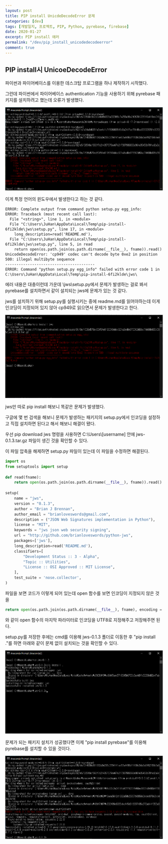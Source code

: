 ```yaml
---
layout: post
title: PIP install UnicdeDecodeError 문제
categories: [dev]
tags: [개발일지, 프로젝트, PIP, Python, pyrebase, firebase]
date: 2020-01-27
excerpt: PIP install 에러
permalink: "/dev/pip_install_unicodedecodeerror"
comment: true
---
```


## PIP install시 UnicoeDecodeError

파이썬과 파이어베이스를 이용한 데스크탑 프로그램을 하나 제작하기 시작했다.

그런데 파이썬에서 파이어베이스 authentication 기능을 사용하기 위해 pyrebase 패키지를 설치하려고 했는데 오류가 발생했다.

![UnicodeDecodeError](../../image/20200127/20200127-1.png)

이게 특정 언어의 윈도우에서 발생한다고 하는 것 같다.

~~~
ERROR: Complete output from command python setup.py egg_info:
ERROR: Traceback (most recent call last):
  File "<string>", line 1, in <module>
  File "C:\Users\JuHan\AppData\Local\Temp\pip-install-6fi2klde\jws\setup.py", line 17, in <module>
    long_description=read('README.md'),
  File "C:\Users\JuHan\AppData\Local\Temp\pip-install-6fi2klde\jws\setup.py", line 5, in read
    return open(os.path.join(os.path.dirname(__file__), fname)).read()
UnicodeDecodeError: 'cp949' codec can't decode byte 0xe2 in position 500: illegal multibyte sequence
----------------------------------------
ERROR: Command "python setup.py egg_info" failed with error code 1 in C:\Users\JuHan\AppData\Local\Temp\pip-install-6fi2klde\jws\
~~~

에러 내용은 대충이런데 가운데 \jws\setup.py에서 문제가 발생하는 걸로 봐서 pyrebase를 설치하면서 같이 설치되는 jws에 문제가 있는 것 같다.

jws를 설치하기 위해 setup.py를 실행시키는 중에 readme.md를 읽어야하는데 이게 인코딩이 지정되어 있지 않아 cp949로 읽으면서 문제가 발생한다고 한다.

![jws install](../../image/20200127/20200127-2.png)

jws만 따로 pip install 해보니 똑같은 문제가 발생했다.

구글에 몇 번 검색을 해보니 문제가 발생하는 패키지의 setup.py에서 인코딩을 설정하고 직접 설치하면 된다고 해서 해보니 해결이 됐다.

우선 pip download jws 명령을 사용하면 C:\Users\\[username] 안에 jws-0.1.3.tar.gz 파일이 생긴 것을 확인할 수 있다.

이 파일 압축을 해제하면 setup.py 파일이 있는데 이 파일을 수정하면 해결된다.

~~~ python
import os
from setuptools import setup

def read(fname):
    return open(os.path.join(os.path.dirname(__file__), fname)).read()

setup(
    name = "jws",
    version = "0.1.3",
    author = "Brian J Brennan",
    author_email = "brianloveswords@gmail.com",
    description = ("JSON Web Signatures implementation in Python"),
    license = "MIT",
    keywords = "jws json web security signing",
    url = "http://github.com/brianloveswords/python-jws",
    packages=['jws'],
    long_description=read('README.md'),
    classifiers=[
        "Development Status :: 3 - Alpha",
        "Topic :: Utilities",
        "License :: OSI Approved :: MIT License",
    ],
    test_suite = 'nose.collector',
)
~~~

파일을 보면 코드가 이렇게 되어 있는데 open 함수를 보면 인코딩이 지정되지 않은 것을

~~~ python
return open(os.path.join(os.path.dirname(__file__), fname), encoding = "UTF8").read()
~~~
와 같이 open 함수의 마지막 파라미터로 인코딩을 UTF8로 지정해주고 저장해주면 된다.

setup.py를 저장한 후에는 cmd를 이용해 jws-0.1.3 폴더로 이동한 후 "pip install ."를 하면 아래와 같이 문제 없이 설치되는 것을 확인할 수 있다.

![jws install success](../../image/20200127/20200127-3.png)

문제가 되는 패키지 설치가 성공했다면 이제 "pip install pyrebase"를 이용해 pyrebase를 설치할 수 있을 것이다.

![pyrebase install success](../../image/20200127/20200127-4.png)
